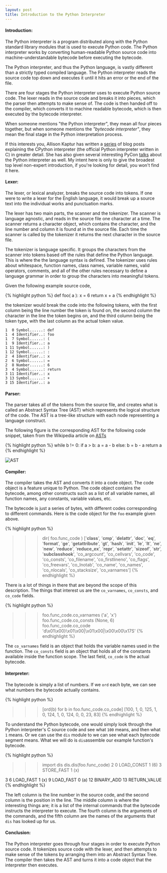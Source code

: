 ```yaml
---
layout: post
title: Introduction to the Python Interpreter
---
```


#### Introduction:

The Python interpreter is a program distributed along with the Python standard library modules that is used to execute Python code. The Python interpreter works by converting human-readable Python source code into machine-understandable bytecode before executing the bytecode.

The Python interpreter, and thus the Python language, is vastly different than a strictly typed compiled language. The Python interpreter reads the source code top down and executes it until it hits an error or the end of the file.

There are four stages the Python interpreter uses to execute Python source code. The lexer reads in the source code and breaks it into pieces, which the parser then attempts to make sense of. The code is then handed off to the compiler, which converts it to machine readable bytecode, which is then executed by the bytecode interpreter.

When someone mentions "the Python interpreter", they mean all four pieces together, but when someone mentions the *"bytecode interpreter"*, they mean the final stage in the Python interpretation process.

If this interests you, Allison Kaptur has written a [series](http://akaptur.com/blog/2013/11/15/introduction-to-the-python-interpreter/) of blog posts explaining the CPython interpreter (the official Python interpreter written in C) in greater detail. She has also given several interesting PyCon [talks](https://www.youtube.com/watch?v=HVUTjQzESeo) about the Python interpreter as well. My intent here is only to give the broadest top level non-expert introduction, if you're looking for detail, you won't find it here.

#### Lexer:

The lexer, or lexical analyzer, breaks the source code into tokens. If one were to write a lexer for the English language, it would break up a source text into the individual works and punctuation marks.

The lexer has two main parts, the scanner and the tokenizer. The scanner is language agnostic, and reads in the source file one character at a time. The scanner returns a character object, which contains the character, and the line number and column it is found at in the source file. Each time the scanner is called by the tokenizer it returns the next character in the source file.

The tokenizer is language specific. It groups the characters from the scanner into tokens based off the rules that define the Python language. This is where the the language syntax is defined. The tokenizer uses rules about whitespace, function names, class names, variable names, valid operators, comments, and all of the other rules necessary to define a language grammar in order to group the characters into meaningful tokens.

Given the following example source code,

{% highlight python %}
def foo( a ):
    x = 6
    return x + a
{% endhighlight %}

the tokenizer would break the code into the following tokens, with the first column being the line number the token is found on, the second column the character in the line the token begins on, and the third column being the token type, with the last column as the actual token value.

```
1  0 Symbol......: def
1  4 Identifier..: foo
1  7 Symbol......: (
1  9 Identifier..: a
1 11 Symbol......: )
1 12 Symbol......: :
2  4 Identifier..: x
2  6 Symbol......: =
2  8 Number......: 6
3  4 Symbol......: return
3 11 Identifier..: x
3 13 Symbol......: +
3 15 Identifier..: a
```

#### Parser:

The parser takes all of the tokens from the source file, and creates what is called an Abstract Syntax Tree (AST) which represents the logical structure of the code. The AST is a tree-like structure with each node representing a language construct.

The following figure is the corresponding AST for the following code snippet, taken from the Wikipedia article on [ASTs](https://en.wikipedia.org/wiki/Abstract_syntax_tree)

{% highlight python %}
while b != 0:
  if a > b:
    a = a - b
  else:
    b = b - a
return a
{% endhighlight %}

![AST](https://upload.wikimedia.org/wikipedia/commons/thumb/c/c7/Abstract_syntax_tree_for_Euclidean_algorithm.svg/400px-Abstract_syntax_tree_for_Euclidean_algorithm.svg.png)


#### Compiler:

The compiler takes the AST and converts it into a code object. The code object is a feature unique to Python. The code object contains the bytecode, among other constructs such as a list of all variable names, all function names, any constants, variable values, etc.

The bytecode is just a series of bytes, with different codes corresponding to different commands. Here is the code object for the `foo` example given above.

{% highlight python %}
>>> dir( foo.func_code )
['__class__', '__cmp__', '__delattr__', '__doc__', '__eq__',
'__format__', '__ge__', '__getattribute__', '__gt__', '__hash__',
'__init__', '__le__', '__lt__', '__ne__', '__new__', '__reduce__',
'__reduce_ex__', '__repr__', '__setattr__', '__sizeof__',
'__str__', '__subclasshook__', 'co_argcount', 'co_cellvars',
'co_code', 'co_consts', 'co_filename', 'co_firstlineno',
'co_flags', 'co_freevars', 'co_lnotab', 'co_name', 'co_names',
'co_nlocals', 'co_stacksize', 'co_varnames']
{% endhighlight %}

There is a lot of things in there that are beyond the scope of this description. The things that interest us are the `co_varnames`, `co_consts`, and `co_code` fields.

{% highlight python %}
>>> foo.func_code.co_varnames
('a', 'x')
>>> foo.func_code.co_consts
(None, 6)
>>> foo.func_code.co_code
'd\x01\x00}\x01\x00|\x01\x00|\x00\x00\x17S'
{% endhighlight %}

The `co_varnames` field is an object that holds the variable names used in the function. The `co_consts` field is an object that holds all of the constants available inside the function scope. The last field, `co_code` is the actual bytecode.

#### Interpreter:

The bytecode is simply a list of numbers. If we `ord` each byte, we can see what numbers the bytecode actually contains.

{% highlight python %}
>>> [ord(b) for b in foo.func_code.co_code]
[100, 1, 0, 125, 1, 0, 124, 1, 0, 124, 0, 0, 23, 83]
{% endhighlight %}

To understand the Python bytecode, one would simply look through the Python interpreter's C source code and see what `100` means, and then what `1` means. Or we can use the `dis` module to we can see what each bytecode segment means. What we will do is `dis`assemble our example function's bytecode.

{% highlight python %}
>>> import dis
>>> dis.dis(foo.func_code)
  2           0 LOAD_CONST               1 (6)
              3 STORE_FAST               1 (x)

  3           6 LOAD_FAST                1 (x)
              9 LOAD_FAST                0 (a)
             12 BINARY_ADD
             13 RETURN_VALUE
{% endhighlight %}

The left column is the line number in the source code, and the second column is the position in the line. The middle column is where the interesting things are; it is a list of the internal commands that the bytecode instructs the interpreter to execute. The fourth column is the arguments of the commands, and the fifth column are the names of the arguments that `dis` has looked up for us.

#### Conclusion:

The Python interpreter goes through four stages in order to execute Python source code. It tokenizes source code with the lexer, and then attempts to make sense of the tokens by arranging them into an Abstract Syntax Tree. The compiler then takes the AST and turns it into a code object that the interpreter then executes.
